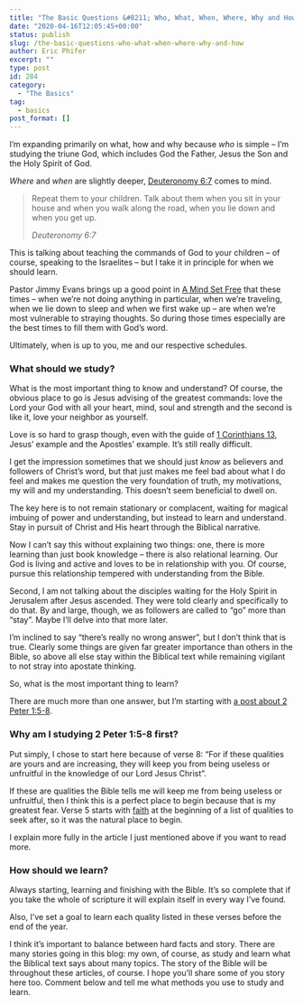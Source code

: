 ```yaml
---
title: "The Basic Questions &#8211; Who, What, When, Where, Why and How"
date: "2020-04-16T12:05:45+00:00"
status: publish
slug: /the-basic-questions-who-what-when-where-why-and-how
author: Eric Phifer
excerpt: ""
type: post
id: 284
category:
  - "The Basics"
tag:
  - basics
post_format: []
---
```


I’m expanding primarily on what, how and why because _who_ is simple – I’m studying the triune God, which includes God the Father, Jesus the Son and the Holy Spirit of God.

_Where_ and _when_ are slightly deeper, [Deuteronomy 6:7](https://www.biblegateway.com/passage/?search=Deuteronomy+6%3A7&version=HCSB) comes to mind.

> Repeat them to your children. Talk about them when you sit in your house and when you walk along the road, when you lie down and when you get up.
>
> <cite>Deuteronomy 6:7</cite>

This is talking about teaching the commands of God to your children – of course, speaking to the Israelites – but I take it in principle for when we should learn.

Pastor Jimmy Evans brings up a good point in [A Mind Set Free](https://store.marriagetoday.com/products/a-mind-set-free-book) that these times – when we’re not doing anything in particular, when we’re traveling, when we lie down to sleep and when we first wake up – are when we’re most vulnerable to straying thoughts. So during those times especially are the best times to fill them with God’s word.

Ultimately, when is up to you, me and our respective schedules.

### What should we study?

What is the most important thing to know and understand? Of course, the obvious place to go is Jesus advising of the greatest commands: love the Lord your God with all your heart, mind, soul and strength and the second is like it, love your neighbor as yourself.

Love is so hard to grasp though, even with the guide of [1 Corinthians 13](https://www.biblegateway.com/passage/?search=1+Corinthians+13&version=HCSB), Jesus’ example and the Apostles’ example. It’s still really difficult.

I get the impression sometimes that we should just _know_ as believers and followers of Christ’s word, but that just makes me feel bad about what I do feel and makes me question the very foundation of truth, my motivations, my will and my understanding. This doesn’t seem beneficial to dwell on.

The key here is to not remain stationary or complacent, waiting for magical imbuing of power and understanding, but instead to learn and understand. Stay in pursuit of Christ and His heart through the Biblical narrative.

Now I can’t say this without explaining two things: one, there is more learning than just book knowledge – there is also relational learning. Our God is living and active and loves to be in relationship with you. Of course, pursue this relationship tempered with understanding from the Bible.

Second, I am not talking about the disciples waiting for the Holy Spirit in Jerusalem after Jesus ascended. They were told clearly and specifically to do that. By and large, though, we as followers are called to “go” more than “stay”. Maybe I’ll delve into that more later.

I’m inclined to say “there’s really no wrong answer”, but I don’t think that is true. Clearly some things are given far greater importance than others in the Bible, so above all else stay within the Biblical text while remaining vigilant to not stray into <span title="abandoning a religious or political belief or principle."><span class="has-inline-color has-pale-pink-color">apostate</span></span> thinking.

So, what is the most important thing to learn?

There are much more than one answer, but I’m starting with [a post about 2 Peter 1:5-8](https://understandingoffaith.com/2-peter-15-8-why-its-so-important/).

### Why am I studying 2 Peter 1:5-8 first?

Put simply, I chose to start here because of verse 8: “For if these qualities are yours and are increasing, they will keep you from being useless or unfruitful in the knowledge of our Lord Jesus Christ”.

If these are qualities the Bible tells me will keep me from being useless or unfruitful, then I think this is a perfect place to begin because that is my greatest fear. Verse 5 starts with [faith](https://understandingoffaith.com/faith-the-list-in-scripture/) at the beginning of a list of qualities to seek after, so it was the natural place to begin.

I explain more fully in the article I just mentioned above if you want to read more.

### How should we learn?

Always starting, learning and finishing with the Bible. It’s so complete that if you take the whole of scripture it will explain itself in every way I’ve found.

Also, I’ve set a goal to learn each quality listed in these verses before the end of the year.

I think it’s important to balance between hard facts and story. There are many stories going in this blog: my own, of course, as study and learn what the Biblical text says about many topics. The story of the Bible will be throughout these articles, of course. I hope you’ll share some of you story here too. Comment below and tell me what methods you use to study and learn.

